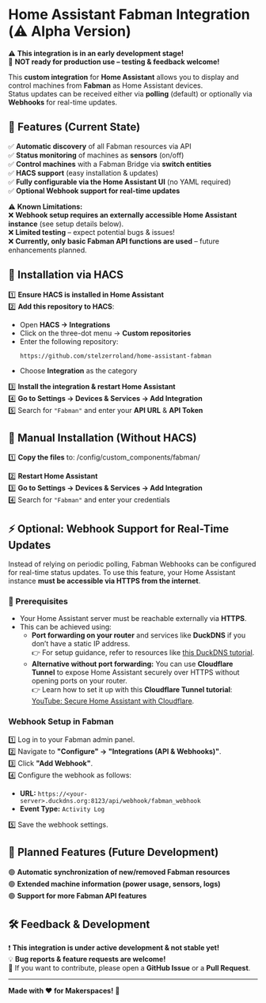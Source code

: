 # Home Assistant Fabman Integration (⚠️ Alpha Version)

⚠️ **This integration is in an early development stage!**  
🚧 **NOT ready for production use – testing & feedback welcome!**  

This **custom integration** for **Home Assistant** allows you to display and control machines from **Fabman** as Home Assistant devices.  
Status updates can be received either via **polling** (default) or optionally via **Webhooks** for real-time updates.  

## 🚀 Features (Current State)
✅ **Automatic discovery** of all Fabman resources via API  
✅ **Status monitoring** of machines as **sensors** (on/off)  
✅ **Control machines** with a Fabman Bridge via **switch entities**  
✅ **HACS support** (easy installation & updates)  
✅ **Fully configurable via the Home Assistant UI** (no YAML required)  
✅ **Optional Webhook support for real-time updates**  

⚠️ **Known Limitations:**  
❌ **Webhook setup requires an externally accessible Home Assistant instance** (see setup details below).  
❌ **Limited testing** – expect potential bugs & issues!  
❌ **Currently, only basic Fabman API functions are used** – future enhancements planned.  

## 🔧 Installation via HACS
1️⃣ **Ensure HACS is installed in Home Assistant**  
2️⃣ **Add this repository to HACS**:
   - Open **HACS → Integrations**  
   - Click on the three-dot menu → **Custom repositories**  
   - Enter the following repository:
     ```
     https://github.com/stelzerroland/home-assistant-fabman
     ```
   - Choose **Integration** as the category

3️⃣ **Install the integration & restart Home Assistant**  
4️⃣ **Go to Settings → Devices & Services → Add Integration**  
5️⃣ Search for `"Fabman"` and enter your **API URL** & **API Token**  

## 🔧 Manual Installation (Without HACS)
1️⃣ **Copy the files** to: /config/custom_components/fabman/

2️⃣ **Restart Home Assistant**  
3️⃣ **Go to Settings → Devices & Services → Add Integration**  
4️⃣ Search for `"Fabman"` and enter your credentials  

## ⚡ Optional: Webhook Support for Real-Time Updates
Instead of relying on periodic polling, Fabman Webhooks can be configured for real-time status updates. To use this feature, your Home Assistant instance **must be accessible via HTTPS from the internet**.

### 🔧 Prerequisites
- Your Home Assistant server must be reachable externally via **HTTPS**.
- This can be achieved using:
  - **Port forwarding on your router** and services like **DuckDNS** if you don’t have a static IP address.  
    👉 For setup guidance, refer to resources like [this DuckDNS tutorial](https://www.youtube.com/watch?v=AK5E2T5tWyM).
  - **Alternative without port forwarding:** You can use **Cloudflare Tunnel** to expose Home Assistant securely over HTTPS without opening ports on your router.  
    👉 Learn how to set it up with this **Cloudflare Tunnel tutorial**: [YouTube: Secure Home Assistant with Cloudflare](https://www.youtube.com/watch?v=JGAKzzOmvxg).

### Webhook Setup in Fabman
1️⃣ Log in to your Fabman admin panel.  
2️⃣ Navigate to **"Configure" → "Integrations (API & Webhooks)"**.  
3️⃣ Click **"Add Webhook"**.  
4️⃣ Configure the webhook as follows:
   - **URL:** `https://<your-server>.duckdns.org:8123/api/webhook/fabman_webhook`  
   - **Event Type:** `Activity Log`

5️⃣ Save the webhook settings.  

## 🔮 Planned Features (Future Development)
🟢 **Automatic synchronization of new/removed Fabman resources**  
🟢 **Extended machine information (power usage, sensors, logs)**  
🟢 **Support for more Fabman API features**  

## 🛠 Feedback & Development
❗ **This integration is under active development & not stable yet!**  
💡 **Bug reports & feature requests are welcome!**  
📩 If you want to contribute, please open a **GitHub Issue** or a **Pull Request**.  

---

**Made with ❤️ for Makerspaces!** 🚀

